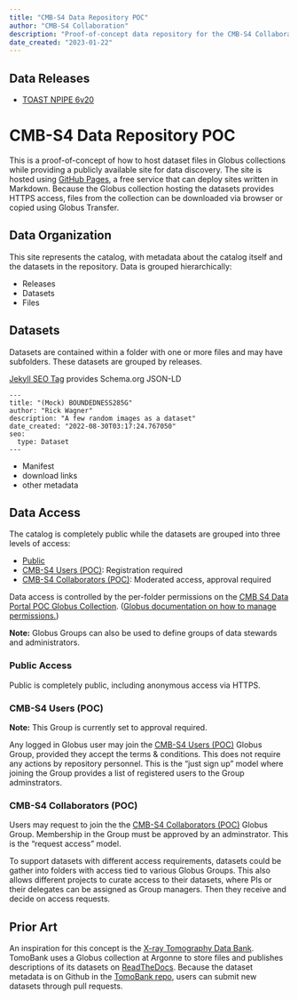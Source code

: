 ```yaml
---
title: "CMB-S4 Data Repository POC"
author: "CMB-S4 Collaboration"
description: "Proof-of-concept data repository for the CMB-S4 Collaboration"
date_created: "2023-01-22"
---
```


## Data Releases

- [TOAST NPIPE 6v20](releases/npipe6v20/)


# CMB-S4 Data Repository POC

This is a proof-of-concept of how to host dataset files in Globus collections while
providing a publicly available site for data discovery. The site is
hosted using [GitHub Pages](https://pages.github.com), a free service
that can deploy sites written in Markdown. Because the Globus
collection hosting the datasets provides HTTPS access, files from the
collection can be downloaded via browser or copied using Globus Transfer.

## Data Organization

This site represents the catalog, with metadata about the catalog
itself and the datasets in the repository. Data is grouped hierarchically:
- Releases
- Datasets
- Files

## Datasets

Datasets are contained within a folder with one or more files and may
have subfolders. These datasets are grouped by releases.

[Jekyll SEO Tag](https://jekyll.github.io/jekyll-seo-tag/) provides
Schema.org JSON-LD 

```
---
title: "(Mock) BOUNDEDNESS285G"
author: "Rick Wagner"
description: "A few random images as a dataset"
date_created: "2022-08-30T03:17:24.767050"
seo:
  type: Dataset
---
```

- Manifest
- download links
- other metadata

## Data Access

The catalog is completely public while the datasets are grouped into three levels of access:

- [Public](#public-access)
- [CMB-S4 Users (POC)](#cmb-s4-users-poc): Registration required
- [CMB-S4 Collaborators (POC)](#cmb-s4-collaborators-poc):  Moderated access, approval required

Data access is controlled by the per-folder permissions on the [CMB S4
Data Portal POC Globus
Collection](https://app.globus.org/file-manager/collections/38f01147-f09e-483d-a552-3866669a846d/sharing). ([Globus
documentation on how to manage permissions.](https://docs.globus.org/how-to/share-files/))

**Note:** Globus Groups can also be used to define groups of data
stewards and administrators.

### Public Access

Public is completely public, including anonymous access via HTTPS. 

### CMB-S4 Users (POC)

**Note:** This Group is currently set to approval required.

Any logged in Globus user may join the [CMB-S4 Users (POC)](https://app.globus.org/groups/f6c4ab39-9aa9-11ed-bd74-ff3b77a8cdd3/about)
Globus Group, provided they accept the terms & conditions. This does
not require  any actions by repository personnel. This is the “just sign
up” model where joining the Group provides a list of registered users
to the Group adminstrators.

### CMB-S4 Collaborators (POC)

Users may request to join the the [CMB-S4 Collaborators
(POC)](https://app.globus.org/groups/e3a53329-9aaa-11ed-b37d-b7fded1d3618/about)
Globus Group. Membership in the Group must be approved by an
adminstrator. This is the “request access” model.

To support datasets with different access requirements, datasets could
be gather into folders with access tied to various Globus Groups. This
also allows different projects to curate access to their
datasets, where PIs or their delegates can be assigned as Group
managers. Then they receive and decide on access requests.

## Prior Art

An inspiration for this concept is the [X-ray Tomography Data
Bank](https://tomobank.readthedocs.io/). TomoBank uses a Globus
collection at Argonne to store files and publishes descriptions of its
datasets on [ReadTheDocs](https://readthedocs.org). Because the
dataset metadata is on Github in the [TomoBank
repo](https://github.com/tomography/tomobank), users can submit new
datasets through pull requests.
